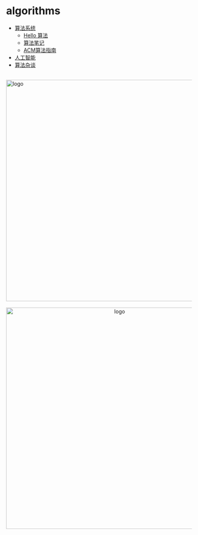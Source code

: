 # algorithms
  
-   [算法系统](base_algo/README.md)
    -   [Hello 算法](base_algo/hello_algo/README.md)
    -   [算法笔记](base_algo/Algorithms_note.md)
    -   [ACM算法指南](base_algo/acm-md/README.md)
-   [人工智能](ai/README.md)
-   [算法杂谈](other_algo/README.md)

<br />
<img  src='/img/bjkb.PNG' width="600" alt="logo">
<br />
<br />
<div align="center">
<img  src='/img/01.jpeg' width="600" alt="logo" />
</div>
<br />
<br />
